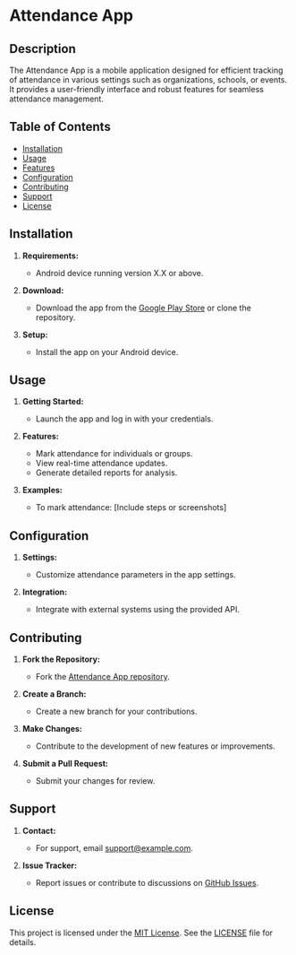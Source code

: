 # Attendance App

## Description
The Attendance App is a mobile application designed for efficient tracking of attendance in various settings such as organizations, schools, or events. It provides a user-friendly interface and robust features for seamless attendance management.

## Table of Contents
- [Installation](#installation)
- [Usage](#usage)
- [Features](#features)
- [Configuration](#configuration)
- [Contributing](#contributing)
- [Support](#support)
- [License](#license)

## Installation
1. **Requirements:**
   - Android device running version X.X or above.
   
2. **Download:**
   - Download the app from the [Google Play Store](#) or clone the repository.

3. **Setup:**
   - Install the app on your Android device.

## Usage
1. **Getting Started:**
   - Launch the app and log in with your credentials.

2. **Features:**
   - Mark attendance for individuals or groups.
   - View real-time attendance updates.
   - Generate detailed reports for analysis.

3. **Examples:**
   - To mark attendance: [Include steps or screenshots]

## Configuration
1. **Settings:**
   - Customize attendance parameters in the app settings.
   
2. **Integration:**
   - Integrate with external systems using the provided API.

## Contributing
1. **Fork the Repository:**
   - Fork the [Attendance App repository](#).

2. **Create a Branch:**
   - Create a new branch for your contributions.

3. **Make Changes:**
   - Contribute to the development of new features or improvements.

4. **Submit a Pull Request:**
   - Submit your changes for review.

## Support
1. **Contact:**
   - For support, email support@example.com.

2. **Issue Tracker:**
   - Report issues or contribute to discussions on [GitHub Issues](#).

## License
This project is licensed under the [MIT License](LICENSE). See the [LICENSE](LICENSE) file for details.
